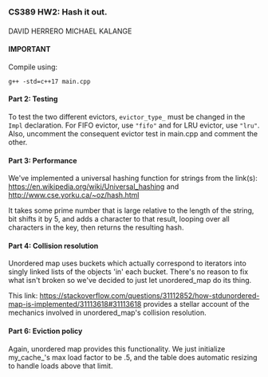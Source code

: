### CS389 HW2: Hash it out.

####
DAVID HERRERO
MICHAEL KALANGE

#### IMPORTANT

Compile using:

`g++ -std=c++17 main.cpp`

#### Part 2: Testing

To test the two different evictors, `evictor_type_` must be changed in the `Impl` declaration. For FIFO evictor, use `"fifo"` and for LRU evictor, use `"lru"`. Also, uncomment the consequent evictor test in main.cpp and comment the other.

#### Part 3: Performance

We've implemented a universal hashing function for strings from the link(s): 
https://en.wikipedia.org/wiki/Universal_hashing and
http://www.cse.yorku.ca/~oz/hash.html

It takes some prime number that is large relative to the length of the string, bit shifts it by 5, and adds a character to that result, looping over all characters in the key, then returns the resulting hash.

#### Part 4: Collision resolution

Unordered map uses buckets which actually correspond to iterators into singly linked lists of the objects 'in' each bucket. There's no reason to fix what isn't broken so we've decided to just let unordered_map do its thing.

This link:
https://stackoverflow.com/questions/31112852/how-stdunordered-map-is-implemented/31113618#31113618
provides a stellar account of the mechanics involved in unordered_map's collision resolution.

#### Part 6: Eviction policy

Again, unordered map provides this functionality.
We just initialize my_cache_'s max load factor to be .5, and the table does automatic resizing to handle loads above that limit.
